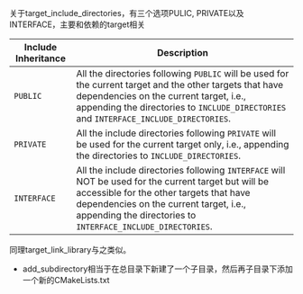 关于target_include_directories，有三个选项PULIC, PRIVATE以及INTERFACE，主要和依赖的target相关

| Include Inheritance | Description                                                  |
| ------------------- | ------------------------------------------------------------ |
| `PUBLIC`            | All the directories following `PUBLIC` will be used for the current target and the other targets that have dependencies on the current target, i.e., appending the directories to `INCLUDE_DIRECTORIES` and `INTERFACE_INCLUDE_DIRECTORIES`. |
| `PRIVATE`           | All the include directories following `PRIVATE` will be used for the current target only, i.e., appending the directories to `INCLUDE_DIRECTORIES`. |
| `INTERFACE`         | All the include directories following `INTERFACE` will NOT be used for the current target but will be accessible for the other targets that have dependencies on the current target, i.e., appending the directories to `INTERFACE_INCLUDE_DIRECTORIES`. |

同理target_link_library与之类似。

* add_subdirectory相当于在总目录下新建了一个子目录，然后再子目录下添加一个新的CMakeLists.txt